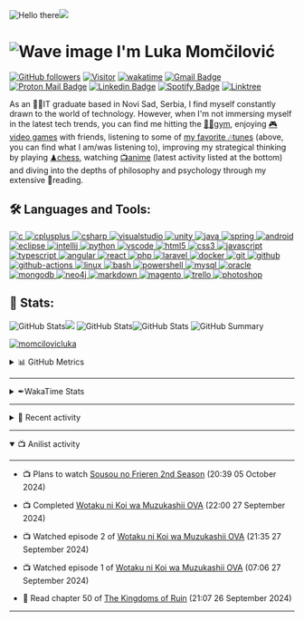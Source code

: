 <!--
**momcilovicluka/momcilovicluka** is a ✨ _special_ ✨ repository because its `README.md` (this file) appears on your GitHub profile.

Here are some ideas to get you started:

- 🔭 I’m currently working on ...
- 🌱 I’m currently learning ...
- 👯 I’m looking to collaborate on ...
- 🤔 I’m looking for help with ...
- 💬 Ask me about ...
- 📫 How to reach me: ...
- 😄 Pronouns: ...
- ⚡ Fun fact: ...
[![Spotify](https://spotify-readme-luka.vercel.app/api/spotify?background_color=000030&border_color=0000ff)](https://open.spotify.com/user/eqg7uuxs605y69j9l8nepmjv3)
-->

<!--
<a href="https://www.linkedin.com/in/lukamomcilovic" target="_blank" rel="noreferrer"> 
    <img src="https://cdn.jsdelivr.net/gh/devicons/devicon/icons/linkedin/linkedin-original.svg" alt="linkedin" width="30" height="30"/> 
</a> <a href="mailto:l.momcilovic61@gmail.com">![l.momcilovic61@gmail.com](https://img.shields.io/badge/Gmail-D14836?style=for-the-badge&logo=gmail&logoColor=white)</a> <a href="mailto:lukasmomcilovic@gmail.com">![lukasmomcilovic@gmail.com](https://img.shields.io/badge/Gmail-D14836?style=for-the-badge&logo=gmail&logoColor=white)</a> <a href="mailto:lukamomcilovicit@gmail.com">![lukamomcilovicit@gmail.com](https://img.shields.io/badge/Gmail-D14836?style=for-the-badge&logo=gmail&logoColor=white)</a> yes, i have 3 emails

[![Gmail Badge](https://img.shields.io/badge/-lukasmomcilovic-EA4335?style=flat&logo=Gmail&logoColor=white&link=mailto:lukasmomcilovic@gmail.com)](mailto:lukasmomcilovic@gmail.com)
-->

<img alt="Hello there" src="https://media2.giphy.com/media/xTiIzJSKB4l7xTouE8/giphy.gif" width="370" height="163"/><img src="https://spotify-readme-luka.vercel.app/api/spotify?background_color=000020&border_color=0000ff"/>
<h1>
    <img alt="Wave image" src="https://user-images.githubusercontent.com/68912857/218808235-50f91cfa-5ec0-43c3-89f7-abb8d4258621.gif" width="40" height="40"/>
    I'm Luka Momčilović
</h1>

[![GitHub followers](https://img.shields.io/github/followers/momcilovicluka.svg?style=social&label=Follow)](https://github.com/momcilovicluka?tab=followers) [![Visitor](https://visitor-badge.laobi.icu/badge?page_id=momcilovicluka)](https://github.com/momcilovicluka) [![wakatime](https://wakatime.com/badge/user/269cb445-ebad-4143-a30c-b91dd2b6286e.svg?style=default)](https://wakatime.com/@269cb445-ebad-4143-a30c-b91dd2b6286e) [![Gmail Badge](https://img.shields.io/badge/-l.momcilovic61-EA4335?style=flat&logo=Gmail&logoColor=white&link=mailto:l.momcilovic61@gmail.com)](mailto:l.momcilovic61@gmail.com)
[![Proton Mail Badge](https://img.shields.io/badge/-lukamomcilovic-8B89CC?style=flat&logo=Protonmail&logoColor=white&link=mailto:lukamomcilovic@protonmail.com)](mailto:lukamomcilovic@protonmail.com)
[![Linkedin Badge](https://img.shields.io/badge/-lukamomcilovic-0A66C2?style=flat&logo=Linkedin&logoColor=white&link=https://www.linkedin.com/in/jlim/)](https://www.linkedin.com/in/lukamomcilovic/)
[![Spotify Badge](https://img.shields.io/badge/-Luka-1DB954?style=flat&logo=Spotify&logoColor=white&link=https://open.spotify.com/user/eqg7uuxs605y69j9l8nepmjv3)](https://open.spotify.com/user/eqg7uuxs605y69j9l8nepmjv3)
[![Linktree](https://img.shields.io/badge/linktree-1de9b6?style=flat&logo=linktree&logoColor=white)](https://linktr.ee/lukamomcilovic)
<p>
    As an 👨‍💻IT graduate based in Novi Sad, Serbia, I find myself constantly drawn to the world of technology. However, when I'm not immersing myself in the latest tech trends, you can find me hitting the <a href="https://open.spotify.com/playlist/0qXRESCthCbIOaoG0OU5IE?si=34059e3481e049ce" target="_blank" rel="noopener noreferrer">🏋️‍♂️gym</a>, enjoying <a href="https://steamcommunity.com/id/lukamomcilovic/" target="_blank" rel="noopener noreferrer">🎮video games</a> with friends, listening to some of <a href="https://open.spotify.com/playlist/58qiwipmQUaWc3GUQKvkjq?si=25c84963368049f3" target="_blank" rel="noopener noreferrer">my favorite 🎶tunes</a> (above, you can find what I am/was listening to), improving my strategical thinking by playing <a href="https://www.chess.com/member/luka6120" target="_blank" rel="noopener noreferrer">♟chess</a>, watching <a href="https://anilist.co/user/lukamomcilovic/" target="_blank" rel="noopener noreferrer">📺anime</a> (latest activity listed at the bottom) and diving into the depths of philosophy and psychology through my extensive 📘reading.
</p>

<h2>🛠 Languages and Tools:</h2>
<p align="left">
  <a href="https://github.com/momcilovicluka?tab=repositories&q=&type=&language=c&sort=" target="_blank" rel="noopener noreferrer">
    <img src="https://cdn.jsdelivr.net/gh/devicons/devicon/icons/c/c-original.svg" alt="c" width="40" height="40"/>
  </a>
  <a href="https://github.com/momcilovicluka?tab=repositories&q=&type=&language=c%2B%2B&sort=" target="_blank" rel="noopener noreferrer">
    <img src="https://cdn.jsdelivr.net/gh/devicons/devicon/icons/cplusplus/cplusplus-original.svg" alt="cplusplus" width="40" height="40"/>
  </a>
  <a href="https://github.com/momcilovicluka?tab=repositories&q=&type=&language=c%23&sort=" target="_blank" rel="noopener noreferrer"> 
    <img src="https://cdn.jsdelivr.net/gh/devicons/devicon/icons/csharp/csharp-original.svg" alt="csharp" width="40" height="40"/> 
  </a>
  <a href="https://visualstudio.microsoft.com/" target="_blank" rel="noopener noreferrer"> 
    <img src="https://cdn.jsdelivr.net/gh/devicons/devicon/icons/visualstudio/visualstudio-plain.svg" alt="visualstudio" width="40" height="40"/> 
  </a>
  <a href="https://unity.com/" target="_blank" rel="noopener noreferrer"> 
    <img src="https://cdn.jsdelivr.net/gh/devicons/devicon/icons/unity/unity-original.svg" alt="unity" width="40" height="40"/> 
  </a>
  <a href="https://github.com/momcilovicluka?tab=repositories&q=&type=&language=java&sort=" target="_blank" rel="noopener noreferrer"> 
    <img src="https://cdn.jsdelivr.net/gh/devicons/devicon/icons/java/java-original.svg" alt="java" width="40" height="40"/> 
  </a>
  <a href="https://spring.io/" target="_blank" rel="noopener noreferrer"> 
    <img src="https://cdn.jsdelivr.net/gh/devicons/devicon/icons/spring/spring-original.svg" alt="spring" width="40" height="40"/> 
  </a>
  <a href="https://developer.android.com/" target="_blank" rel="noopener noreferrer"> 
    <img src="https://cdn.jsdelivr.net/gh/devicons/devicon/icons/android/android-original.svg" alt="android" width="40" height="40"/> 
  </a>
  <a href="https://www.eclipse.org/" target="_blank" rel="noopener noreferrer"> 
    <img src="https://cdn.freebiesupply.com/logos/large/2x/eclipse-11-logo-svg-vector.svg" alt="eclipse" width="40" height="40"/> 
  </a>
  <a href="https://www.jetbrains.com/idea/" target="_blank" rel="noopener noreferrer"> 
    <img src="https://cdn.jsdelivr.net/gh/devicons/devicon/icons/intellij/intellij-original.svg" alt="intellij" width="40" height="40"/> 
  </a>
  <a href="https://github.com/momcilovicluka?tab=repositories&q=&type=&language=python&sort=" target="_blank" rel="noopener noreferrer">
    <img src="https://cdn.jsdelivr.net/gh/devicons/devicon/icons/python/python-original.svg" alt="python" width="40" height="40"/>
  </a>
  <a href="https://code.visualstudio.com/" target="_blank" rel="noopener noreferrer">
    <img src="https://cdn.jsdelivr.net/gh/devicons/devicon/icons/vscode/vscode-original.svg" alt="vscode" width="40" height="40"/> 
  </a>
  <a href="https://github.com/momcilovicluka?tab=repositories&q=&type=&language=html&sort=" target="_blank" rel="noopener noreferrer">
    <img src="https://cdn.jsdelivr.net/gh/devicons/devicon/icons/html5/html5-original-wordmark.svg" alt="html5" width="40" height="40"/> 
  </a>
  <a href="https://github.com/momcilovicluka?tab=repositories&q=&type=&language=css&sort=" target="_blank" rel="noopener noreferrer"> 
    <img src="https://cdn.jsdelivr.net/gh/devicons/devicon/icons/css3/css3-original-wordmark.svg" alt="css3" width="40" height="40"/> 
  </a>
    <a href="https://github.com/momcilovicluka?tab=repositories&q=&type=&language=javascript&sort=" target="_blank" rel="noopener noreferrer"> 
    <img src="https://cdn.jsdelivr.net/gh/devicons/devicon/icons/javascript/javascript-original.svg" alt="javascript" width="40" height="40"/> 
  </a>
  <a href="https://www.typescriptlang.org/" target="_blank" rel="noopener noreferrer">
    <img src="https://cdn.jsdelivr.net/gh/devicons/devicon/icons/typescript/typescript-original.svg" alt="typescript" width="40" height="40"/> 
  </a>
    <a href="https://angular.dev/" target="_blank" rel="noopener noreferrer">
    <img src="https://cdn.jsdelivr.net/gh/devicons/devicon/icons/angular/angular-original.svg" alt="angular" width="40" height="40"/> 
  </a>
  </a>
    <a href="https://react.dev/" target="_blank" rel="noopener noreferrer">
    <img src="https://cdn.jsdelivr.net/gh/devicons/devicon/icons/react/react-original.svg" alt="react" width="40" height="40"/> 
  </a>
  <a href="https://github.com/momcilovicluka?tab=repositories&q=&type=&language=php&sort=" target="_blank" rel="noopener noreferrer"> 
    <img src="https://cdn.jsdelivr.net/gh/devicons/devicon/icons/php/php-original.svg" alt="php" width="40" height="40"/> 
  </a>
  <a href="https://github.com/momcilovicluka?tab=repositories&q=&type=&language=php&sort=" target="_blank" rel="noopener noreferrer"> 
    <img src="https://cdn.jsdelivr.net/gh/devicons/devicon/icons/laravel/laravel-original.svg" alt="laravel" width="40" height="40"/> 
  </a>
  <a href="https://www.docker.com/" target="_blank" rel="noopener noreferrer"> 
    <img src="https://cdn.jsdelivr.net/gh/devicons/devicon/icons/docker/docker-original.svg" alt="docker" width="40" height="40"/> 
  </a>
  <a href="https://git-scm.com/" target="_blank" rel="noopener noreferrer"> 
    <img src="https://cdn.jsdelivr.net/gh/devicons/devicon/icons/git/git-original.svg" alt="git" width="40" height="40"/> 
  </a>
  <a href="https://github.com/" target="_blank" rel="noopener noreferrer"> 
    <img src="https://cdn.jsdelivr.net/gh/devicons/devicon/icons/github/github-original.svg" alt="github" width="40" height="40"/> 
  </a>
  <a href="https://github.com/features/actions" target="_blank" rel="noopener noreferrer"> 
    <img src="https://www.svgrepo.com/show/306098/githubactions.svg" alt="github-actions" width="40" height="40"/> 
  </a>
  <a href="https://www.linux.org/" target="_blank" rel="noopener noreferrer">
    <img src="https://cdn.jsdelivr.net/gh/devicons/devicon/icons/linux/linux-original.svg" alt="linux" width="40" height="40"/> 
  </a>
  <a href="https://github.com/momcilovicluka?tab=repositories&q=&type=&language=shell&sort=" target="_blank" rel="noopener noreferrer">
    <img src="https://cdn.jsdelivr.net/gh/devicons/devicon/icons/bash/bash-original.svg" alt="bash" width="40" height="40"/>
  </a>
    <a href="https://github.com/momcilovicluka?tab=repositories&q=&type=&language=powershell&sort=" target="_blank" rel="noopener noreferrer">
    <img src="https://gist.githubusercontent.com/Xainey/d5bde7d01dcbac51ac951810e94313aa/raw/6c858c46726541b48ddaaebab29c41c07a196394/PowerShell.svg" alt="powershell" width="40" height="40"/>
  </a>
  <a href="https://github.com/momcilovicluka?tab=repositories&q=&type=&language=plsql&sort=" target="_blank" rel="noopener noreferrer"> 
    <img src="https://cdn.jsdelivr.net/gh/devicons/devicon/icons/mysql/mysql-original-wordmark.svg" alt="mysql" width="40" height="40"/> 
  </a>
  <a href="https://github.com/momcilovicluka?tab=repositories&q=&type=&language=plsql&sort=" target="_blank" rel="noopener noreferrer">
    <img src="https://cdn.jsdelivr.net/gh/devicons/devicon/icons/oracle/oracle-original.svg" alt="oracle" width="40" height="40"/> 
  </a>
  <a href="https://www.mongodb.com/" target="_blank" rel="noopener noreferrer">
    <img src="https://cdn.jsdelivr.net/gh/devicons/devicon/icons/mongodb/mongodb-original-wordmark.svg" alt="mongodb" width="40" height="40"/>
  </a>
  <a href="https://neo4j.com/" target="_blank" rel="noopener noreferrer">
    <img src="https://cdn.jsdelivr.net/gh/devicons/devicon/icons/neo4j/neo4j-original.svg" alt="neo4j" width="40" height="40"/>
  </a>
  <a href="https://www.markdownguide.org/" target="_blank" rel="noopener noreferrer"> 
    <img src="https://cdn.jsdelivr.net/gh/devicons/devicon/icons/markdown/markdown-original.svg" alt="markdown" width="40" height="40"/> 
  </a>
  <a href="https://business.adobe.com/products/magento/magento-commerce.html" target="_blank" rel="noopener noreferrer"> 
    <img src="https://cdn.jsdelivr.net/gh/devicons/devicon/icons/magento/magento-original.svg" alt="magento" width="40" height="40"/> 
  </a>
  <a href="https://trello.com/" target="_blank" rel="noopener noreferrer"> 
    <img src="https://cdn.jsdelivr.net/gh/devicons/devicon/icons/trello/trello-plain.svg" alt="trello" width="40" height="40"/> 
  </a>
  <a href="https://www.photoshop.com/en" target="_blank" rel="noopener noreferrer"> 
    <img src="https://cdn.jsdelivr.net/gh/devicons/devicon/icons/photoshop/photoshop-line.svg" alt="photoshop" width="40" height="40"/> 
  </a>
</p>

<h2>👀 Stats:</h2>

<img height="220px" src="https://github-readme-stats.vercel.app/api/top-langs/?username=momcilovicluka&layout=compact&langs_count=10&include_all_commits=true&count_private=true&title_color=0055ff&icon_color=ff054c&text_color=00ff44&bg_color=0,000020,220033&border_color=0000ff" alt="GitHub Stats" /><img height="220px" src="https://github-readme-stats.vercel.app/api?username=momcilovicluka&&show_icons=true&include_all_commits=true&count_private=true&title_color=0055ff&icon_color=ff054c&text_color=00ff44&bg_color=0,220033,000020&border_color=0000ff">
<img height="143px" src="https://github-readme-streak-stats.herokuapp.com/?user=momcilovicluka&include_all_commits=true&count_private=true&background=000020&border=0000ff&stroke=aa00ff&ring=0000ff&fire=ff054c&currStreakNum=00ff44&sideNums=00ff44&currStreakLabel=ff054c&sideLabels=ff054c&dates=0ffff0" alt="GitHub Stats" /><img height="143px" src="https://github-readme-stats.vercel.app/api/wakatime?username=momcilovicluka&include_all_commits=true&count_private=true&title_color=0055ff&icon_color=ff054c&text_color=00ff44&bg_color=000020&border_color=0000ff" alt="GitHub Stats" />
![GitHub Summary](http://github-profile-summary-cards.vercel.app/api/cards/profile-details?username=momcilovicluka&theme=algolia)

<p><a href="https://github.com/ryo-ma/github-profile-trophy"><img src="https://github-profile-trophy.vercel.app/?username=momcilovicluka&theme=algolia&margin-w=10&margin-h=2&column=8&no-frame=true" alt="momcilovicluka" /></a></p>

<details closed>
  <summary>📊 GitHub Metrics</summary>
  <hr>
    <p align="center">
        <img src="/assets/github-metrics-left.svg" alt="Metrics" width="49%">
        <img src="/assets/github-metrics-right.svg" alt="Metrics" width="49%">
    </p>
</details>
<hr>
<details>
  <summary>✒WakaTime Stats</summary>
  <hr>
  
  <!--START_SECTION:waka-->
![Code Time](http://img.shields.io/badge/Code%20Time-343%20hrs%206%20mins-blue)

![Profile Views](http://img.shields.io/badge/Profile%20Views-11-blue)

![Lines of code](https://img.shields.io/badge/From%20Hello%20World%20I%27ve%20Written-2.6%20million%20lines%20of%20code-blue)

**🐱 My GitHub Data** 

> 📦 724.4 kB Used in GitHub's Storage 
 > 
> 🏆 116 Contributions in the Year 2025
 > 
> 💼 Opted to Hire
 > 
> 📜 39 Public Repositories 
 > 
> 🔑 6 Private Repositories 
 > 
**I'm a Night 🦉** 

```text
🌞 Morning                287 commits         ██░░░░░░░░░░░░░░░░░░░░░░░   09.69 % 
🌆 Daytime                768 commits         ██████░░░░░░░░░░░░░░░░░░░   25.92 % 
🌃 Evening                1268 commits        ███████████░░░░░░░░░░░░░░   42.79 % 
🌙 Night                  640 commits         █████░░░░░░░░░░░░░░░░░░░░   21.60 % 
```
📅 **I'm Most Productive on Friday** 

```text
Monday                   301 commits         ███░░░░░░░░░░░░░░░░░░░░░░   10.16 % 
Tuesday                  391 commits         ███░░░░░░░░░░░░░░░░░░░░░░   13.20 % 
Wednesday                327 commits         ███░░░░░░░░░░░░░░░░░░░░░░   11.04 % 
Thursday                 195 commits         ██░░░░░░░░░░░░░░░░░░░░░░░   06.58 % 
Friday                   771 commits         ███████░░░░░░░░░░░░░░░░░░   26.02 % 
Saturday                 336 commits         ███░░░░░░░░░░░░░░░░░░░░░░   11.34 % 
Sunday                   642 commits         █████░░░░░░░░░░░░░░░░░░░░   21.67 % 
```


📊 **This Week I Spent My Time On** 

```text
🕑︎ Time Zone: Europe/Belgrade

💬 Programming Languages: 
No Activity Tracked This Week

🔥 Editors: 
No Activity Tracked This Week

🐱‍💻 Projects: 
No Activity Tracked This Week

💻 Operating System: 
No Activity Tracked This Week
```

**I Mostly Code in Java** 

```text
Java                     12 repos            ████████░░░░░░░░░░░░░░░░░   32.43 % 
C#                       2 repos             █░░░░░░░░░░░░░░░░░░░░░░░░   05.41 % 
PHP                      2 repos             █░░░░░░░░░░░░░░░░░░░░░░░░   05.41 % 
TypeScript               2 repos             █░░░░░░░░░░░░░░░░░░░░░░░░   05.41 % 
Cypher                   1 repo              █░░░░░░░░░░░░░░░░░░░░░░░░   02.70 % 
```




 Last Updated on 07/04/2025 01:10:27 UTC
<!--END_SECTION:waka-->
</details>
<hr>
<details>
  <summary>📃 Recent activity</summary>
  <hr>
    
  [![ko-fi](https://ko-fi.com/img/githubbutton_sm.svg)](https://ko-fi.com/L4L2NNFN1)

  ## 📃 Summary
<!--START_SECTION:activity-->
1. 🎉 Merged PR [#3](https://github.com/momcilovicluka/plog/pull/3) in [momcilovicluka/plog](https://github.com/momcilovicluka/plog)
2. 🎉 Merged PR [#2](https://github.com/momcilovicluka/plog/pull/2) in [momcilovicluka/plog](https://github.com/momcilovicluka/plog)
3. 🎉 Merged PR [#1](https://github.com/momcilovicluka/plog/pull/1) in [momcilovicluka/plog](https://github.com/momcilovicluka/plog)
4. 🗣 Commented on [#2819](https://github.com/ChrisTitusTech/winutil/issues/2819#issuecomment-2374859971) in [ChrisTitusTech/winutil](https://github.com/ChrisTitusTech/winutil)
5. ❌ Closed PR [#2794](https://github.com/ChrisTitusTech/winutil/pull/2794) in [ChrisTitusTech/winutil](https://github.com/ChrisTitusTech/winutil)
<!--END_SECTION:activity-->

<!--START_SECTION:cp-->
## 👷 Check out what I'm currently working on

- [momcilovicluka/Hyprland-dots](https://github.com/momcilovicluka/Hyprland-dots) - Dotfiles for my Arch Hyprland setup. (2 days ago)
- [momcilovicluka/spicetify](https://github.com/momcilovicluka/spicetify) - My spicetify config based on Retroblur theme with different colours (1 month ago)
- [momcilovicluka/powershell](https://github.com/momcilovicluka/powershell) - My powershell configuration and customisation (2 months ago)
- [momcilovicluka/5-days-in-cloud-task](https://github.com/momcilovicluka/5-days-in-cloud-task) -  (4 months ago)
- [momcilovicluka/spa3-vezbe](https://github.com/momcilovicluka/spa3-vezbe) - Exercises for SPA3 - Graphs and Trees (4 months ago)

## 🌱 My latest projects

- [momcilovicluka/5-days-in-cloud-task](https://github.com/momcilovicluka/5-days-in-cloud-task) - 
- [momcilovicluka/spa3-vezbe](https://github.com/momcilovicluka/spa3-vezbe) - Exercises for SPA3 - Graphs and Trees
- [momcilovicluka/plog](https://github.com/momcilovicluka/plog) - Blog application built with laravel and react
- [momcilovicluka/blongular](https://github.com/momcilovicluka/blongular) - Angular app for blogs plus some extra stuff for NWP project. Dashboard:
- [momcilovicluka/anidroid](https://github.com/momcilovicluka/anidroid) - Anime app for android - RMA Faculty project

## 🔭 Latest releases I've contributed to

- [ChrisTitusTech/winutil](https://github.com/ChrisTitusTech/winutil) ([25.03.05](https://github.com/ChrisTitusTech/winutil/releases/tag/25.03.05), 1 month ago) - Chris Titus Tech&#39;s Windows Utility - Install Programs, Tweaks, Fixes, and Updates
- [Team-xManager/xManager](https://github.com/Team-xManager/xManager) ([5.8](https://github.com/Team-xManager/xManager/releases/tag/5.8), 3 months ago) - Ad-Free, New Features &amp; Freedom

## 🔨 My recent Pull Requests

- [Add tests](https://github.com/momcilovicluka/5-days-in-cloud-task/pull/9) on [momcilovicluka/5-days-in-cloud-task](https://github.com/momcilovicluka/5-days-in-cloud-task) (4 months ago)
- [Add match creation functionality](https://github.com/momcilovicluka/5-days-in-cloud-task/pull/8) on [momcilovicluka/5-days-in-cloud-task](https://github.com/momcilovicluka/5-days-in-cloud-task) (4 months ago)
- [Reafactor and reorganize project structure](https://github.com/momcilovicluka/5-days-in-cloud-task/pull/7) on [momcilovicluka/5-days-in-cloud-task](https://github.com/momcilovicluka/5-days-in-cloud-task) (4 months ago)
- [Add team create and retrieve functionalities](https://github.com/momcilovicluka/5-days-in-cloud-task/pull/6) on [momcilovicluka/5-days-in-cloud-task](https://github.com/momcilovicluka/5-days-in-cloud-task) (4 months ago)
- [Maven build github action](https://github.com/momcilovicluka/5-days-in-cloud-task/pull/5) on [momcilovicluka/5-days-in-cloud-task](https://github.com/momcilovicluka/5-days-in-cloud-task) (4 months ago)

## 📓 Gists I wrote


## ⭐ Recent Stars

- [checkcheckzz/system-design-interview](https://github.com/checkcheckzz/system-design-interview) - System design interview for IT companies (2 months ago)
- [DeepakVadgama/java-interview](https://github.com/DeepakVadgama/java-interview) - Study notes for Java developer interview (2 months ago)
- [shashank88/system_design](https://github.com/shashank88/system_design) - Preparation links and resources for system design questions (6 months ago)
- [hacksider/Deep-Live-Cam](https://github.com/hacksider/Deep-Live-Cam) - real time face swap and one-click video deepfake with only a single image (6 months ago)
- [Ebazhanov/linkedin-skill-assessments-quizzes](https://github.com/Ebazhanov/linkedin-skill-assessments-quizzes) - Full reference of LinkedIn answers 2024 for skill assessments (aws-lambda, rest-api, javascript, react, git, html, jquery, mongodb, java, Go, python, machine-learning, power-point) linkedin excel test lösungen, linkedin machine learning test LinkedIn test questions and answers  (6 months ago)

## ❤️ These awesome people sponsor me (thank you!)


## 👯 Check out some of my recent followers

- [PaliwalTarun](https://github.com/PaliwalTarun)
- [kaiooo2](https://github.com/kaiooo2)
- [Rudy5ar](https://github.com/Rudy5ar)
- [Critlist](https://github.com/Critlist)
- [gabriccv](https://github.com/gabriccv)

<!--END_SECTION:cp-->

</details>
<hr>
<details open>
  <summary>📺 Anilist activity</summary>
  <hr>
    <!-- ANILIST_ACTIVITY:start -->

-   📺 Plans to watch [Sousou no Frieren 2nd Season](https://anilist.co/anime/182255) (20:39 05 October 2024)
-   📺 Completed [Wotaku ni Koi wa Muzukashii OVA](https://anilist.co/anime/104217) (22:00 27 September 2024)
-   📺 Watched episode 2 of [Wotaku ni Koi wa Muzukashii OVA](https://anilist.co/anime/104217) (21:35 27 September 2024)
-   📺 Watched episode 1 of [Wotaku ni Koi wa Muzukashii OVA](https://anilist.co/anime/104217) (07:06 27 September 2024)
-   📖 Read chapter 50 of [The Kingdoms of Ruin](https://anilist.co/manga/112203) (21:07 26 September 2024)

    <!-- ANILIST_ACTIVITY:end -->
</details>
<hr>
